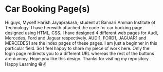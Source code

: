 # Car Booking Page(s)

Hi guys,
Myself Harish Jayaprakash, student at Bannari Amman Institute of Technology.
I have herewith attached the code for car booking page designed using HTML, CSS. I have designed 4 different web pages for Audi, Mercedes, Ford and Jaguar respectively. 
AUDI1, FORD1, JAGUAR1 and MERCEDES1 are the index pages of these pages. I am just a beginner in this particular field. So I feel happy to share my piece of work here. 
Only the login page redirects you to a different URL whereas the rest of the buttons are dummy.
Hope you like this design. Thanks for visiting my repository. 
Happy Learning 😁✌️
